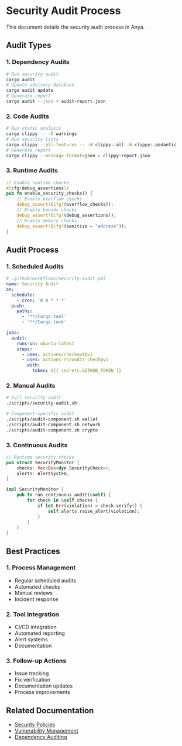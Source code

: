 # Security Audit Process

This document details the security audit process in Anya.

## Audit Types

### 1. Dependency Audits
```bash
# Run security audit
cargo audit
# Update advisory database
cargo audit update
# Generate report
cargo audit --json > audit-report.json
```

### 2. Code Audits
```bash
# Run static analysis
cargo clippy -- -D warnings
# Run security lints
cargo clippy --all-features -- -W clippy::all -W clippy::pedantic
# Generate report
cargo clippy --message-format=json > clippy-report.json
```

### 3. Runtime Audits
```rust
// Enable runtime checks
#[cfg(debug_assertions)]
pub fn enable_security_checks() {
    // Enable overflow checks
    debug_assert!(cfg!(overflow_checks));
    // Enable bounds checks
    debug_assert!(cfg!(debug_assertions));
    // Enable memory checks
    debug_assert!(cfg!(sanitize = "address"));
}
```

## Audit Process

### 1. Scheduled Audits
```yaml
# .github/workflows/security-audit.yml
name: Security Audit
on:
  schedule:
    - cron: '0 0 * * *'
  push:
    paths:
      - '**/Cargo.toml'
      - '**/Cargo.lock'

jobs:
  audit:
    runs-on: ubuntu-latest
    steps:
      - uses: actions/checkout@v3
      - uses: actions-rs/audit-check@v1
        with:
          token: ${{ secrets.GITHUB_TOKEN }}
```

### 2. Manual Audits
```bash
# Full security audit
./scripts/security-audit.sh

# Component-specific audit
./scripts/audit-component.sh wallet
./scripts/audit-component.sh network
./scripts/audit-component.sh crypto
```

### 3. Continuous Audits
```rust
// Runtime security checks
pub struct SecurityMonitor {
    checks: Vec<Box<dyn SecurityCheck>>,
    alerts: AlertSystem,
}

impl SecurityMonitor {
    pub fn run_continuous_audit(&self) {
        for check in &self.checks {
            if let Err(violation) = check.verify() {
                self.alerts.raise_alert(violation);
            }
        }
    }
}
```

## Best Practices

### 1. Process Management
- Regular scheduled audits
- Automated checks
- Manual reviews
- Incident response

### 2. Tool Integration
- CI/CD integration
- Automated reporting
- Alert systems
- Documentation

### 3. Follow-up Actions
- Issue tracking
- Fix verification
- Documentation updates
- Process improvements

## Related Documentation
- [Security Policies](security-policies.md)
- [Vulnerability Management](vulnerability-management.md)
- [Dependency Auditing](dependency-auditing.md)
